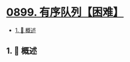 # [0899. 有序队列【困难】](https://github.com/tnotesjs/TNotes.leetcode/tree/main/notes/0899.%20%E6%9C%89%E5%BA%8F%E9%98%9F%E5%88%97%E3%80%90%E5%9B%B0%E9%9A%BE%E3%80%91)

<!-- region:toc -->

- [1. 📝 概述](#1--概述)

<!-- endregion:toc -->

## 1. 📝 概述
